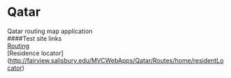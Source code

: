 Qatar
=====

Qatar routing map application  
####Test site links  
[Routing](http://fairview.salisbury.edu/MVCWebApps/Qatar/Routes/)  
[Residence locator] (http://fairview.salisbury.edu/MVCWebApps/Qatar/Routes/home/residentLocator)
